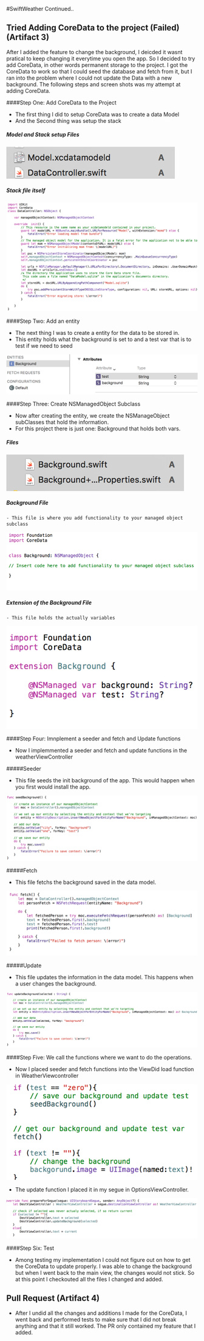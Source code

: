 #SwiftWeather Continued..

## Tried Adding CoreData to the project (Failed) (Artifact 3)

After I added the feature to change the background, I deicded it wasnt pratical to keep changing it
everytime you open the app. So I decided to try add CoreData, in other words permanent storage to
the project. I got the CoreData to work so that I could seed the database and fetch from it, but I
ran into the problem where I could not update the Data with a new background. The following steps and
screen shots was my attempt at adding CoreData.

####Step One: Add CoreData to the Project
  - The first thing I did to setup CoreData was to create a data Model
  - And the Second thing was setup the stack
  
  ##### Model and Stack setup Files
  ![Model and Stack Screen Shot](modelStack.png)
  ##### Stack file itself
  ![Stack File Screen Shot](stack.png)

####Step Two: Add an entity
  - The next thing I was to create a entity for the data to be stored in.
  - This entity holds what the background is set to and a test var that is to test if we need to seed

  ![Entity File Screen Shot](entity.png)
  
####Step Three: Create NSManagedObject Subclass
  - Now after creating the entity, we create the NSManageObject subClasses that hold the information.
  - For this project there is just one: Background that holds both vars.
  ##### Files
  ![Subclasses File Screen Shot](creatSubclasses.png)
  
  ##### Background File
    - This file is where you add functionality to your managed object subclass
  ![Background File Screen Shot](background.png)
  ##### Extension of the Background File
    - This file holds the actually variables 
  ![Extension File Screen Shot](extension.png)

####Step Four: Imnplement a seeder and fetch and Update functions
  - Now I implemmented a seeder and fetch and update functions in the weatherViewController
  
  #####Seeder
  
 - This file seeds the init background of the app. This would happen when you first would install the
  app.
 
  ![Seeder File Screen Shot](seed.png)
  
  #####Fetch
  
  - This file fetchs the background saved in the data model.
  
  ![Fetch File Screen Shot](fetch.png)
  
  #####Update
  
  - This file updates the information in the data model. This happens when a user changes the background.
 
  ![Update File Screen Shot](update.png)
  
####Step Five: We call the functions where we want to do the operations.
  - Now I placed seeder and fetch functions into the ViewDid load function in WeatherViewcontroller
  
  ![ViewDidload File Screen Shot](viewDidload.png)
  
  - The update function I placed it in my segue in OptionsViewController.
  
  ![Segue File Screen Shot](segue.png)

####Step Six: Test
  - Among testing my implementation I could not figure out on how to get the CoreData to update properly. I was able to
  change the background but when I went back to the main view, the changes would not stick. So at this point I checkouted
  all the files I changed and added.
  
  
## Pull Request (Artifact 4)
  - After I undid all the changes and additions I made for the CoreData, I went back and performed tests to make sure that
  I did not break anything and that it still worked. The PR only contained my feature that I added.
  
